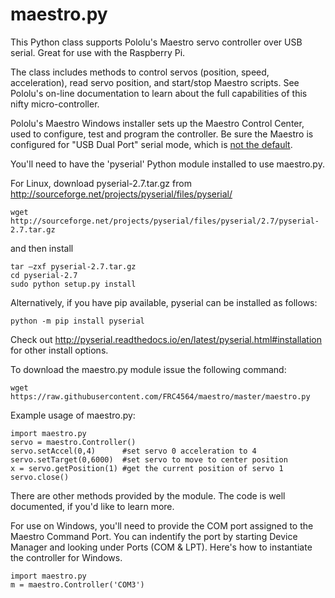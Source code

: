 ﻿maestro.py
==========

This Python class supports Pololu's Maestro servo controller over USB serial. Great for use with the Raspberry Pi.

The class includes methods to control servos (position, speed, acceleration), read servo position, and start/stop Maestro scripts.  See Pololu's on-line documentation to learn about the full capabilities of this nifty micro-controller.

Pololu's Maestro Windows installer sets up the Maestro Control Center, used to configure, test and program the controller.  Be sure the Maestro is configured for "USB Dual Port" serial mode, which is [not the default](https://www.pololu.com/docs/0J40/3.c).

You'll need to have the 'pyserial' Python module installed to use maestro.py.

For Linux, download pyserial-2.7.tar.gz from http://sourceforge.net/projects/pyserial/files/pyserial/

    wget http://sourceforge.net/projects/pyserial/files/pyserial/2.7/pyserial-2.7.tar.gz

 and then install

    tar –zxf pyserial-2.7.tar.gz
    cd pyserial-2.7
    sudo python setup.py install

Alternatively, if you have pip available, pyserial can be installed as follows:

    python -m pip install pyserial

Check out http://pyserial.readthedocs.io/en/latest/pyserial.html#installation for other install options.

To download the maestro.py module issue the following command:

    wget https://raw.githubusercontent.com/FRC4564/maestro/master/maestro.py

Example usage of maestro.py:

    import maestro.py
    servo = maestro.Controller()
    servo.setAccel(0,4)      #set servo 0 acceleration to 4
    servo.setTarget(0,6000)  #set servo to move to center position
    x = servo.getPosition(1) #get the current position of servo 1
    servo.close()

There are other methods provided by the module.  The code is well documented, if you'd like to learn more.

For use on Windows, you'll need to provide the COM port assigned to the Maestro Command Port.  You can indentify the port by starting Device Manager and looking under Ports (COM & LPT).  Here's how to instantiate the controller for Windows.

    import maestro.py
    m = maestro.Controller('COM3')
    
